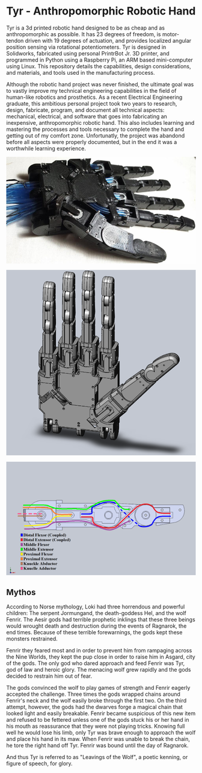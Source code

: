 # Tyr - Anthropomorphic Robotic Hand

Tyr is a 3d printed robotic hand designed to be as cheap and as anthropomorphic as possible.  It has 23 degrees of freedom, is motor-tendon driven with 19 degrees of actuation, and provides localized angular position sensing via rotational potentiometers.  Tyr is designed in Solidworks, fabricated using personal PrintrBot Jr. 3D printer, and programmed in Python using a Raspberry Pi, an ARM based mini-computer using Linux.  This repository details the capabilities, design considerations, and materials, and tools used in the manufacturing process.

Although the robotic hand project was never finished, the ultimate goal was to vastly improve my technical engineering capabilities in the field of human-like robotics and prosthetics.  As a recent Electrical Engineering graduate, this ambitious personal project took two years to research, design, fabricate, program, and document all technical aspects: mechanical, electrical, and software that goes into fabricating an inexpensive, anthropomorphic robotic hand. This also includes learning and mastering the processes and tools necessary to complete the hand and getting out of my comfort zone.  Unfortunatly, the project was abandond before all aspects were properly documented, but in the end it was a worthwhile learning experience.

![alt text](https://raw.githubusercontent.com/ddigiorg/tyr-robotic-hand/master/pictures/11925978_10153545340661407_1884763988_n.jpg "Physical Hand")

![alt text](https://raw.githubusercontent.com/ddigiorg/tyr-robotic-hand/master/pictures/Hand_01.png "Model Hand")

![alt text](https://raw.githubusercontent.com/ddigiorg/tyr-robotic-hand/master/pictures/finger-cross-section.png "Finger Cross Section")

## Mythos

According to Norse mythology, Loki had three horrendous and powerful children: The serpent Jormungand, the death-goddess Hel, and the wolf Fenrir.  The Aesir gods had terrible prophetic inklings that these three beings would wrought death and destruction during the events of Ragnarok, the end times.  Because of these terrible forewarnings, the gods kept these monsters restrained.

Fenrir they feared most and in order to prevent him from rampaging across the Nine Worlds, they kept the pup close in order to raise him in Asgard, city of the gods.  The only god who dared approach and feed Fenrir was Tyr, god of law and heroic glory.  The menacing wolf grew rapidly and the gods decided to restrain him out of fear.

The gods convinced the wolf to play games of strength and Fenrir eagerly accepted the challenge. Three  times the gods wrapped chains around Fenrir's neck and the wolf easily broke through the first two.  On the third attempt, however, the gods had the dwarves forge a magical chain that looked light and easily breakable.  Fenrir became suspicious of this new item and refused to be fettered unless one of the gods stuck his or her hand in his mouth as reassurance that they were not playing tricks.  Knowing full well he would lose his limb, only Tyr was brave enough to approach the wolf and place his hand in its maw.  When Fenrir was unable to break the chain, he tore the right hand off Tyr.  Fenrir was bound until the day of Ragnarok.

And thus Tyr is referred to as "Leavings of the Wolf", a poetic kenning, or figure of speech, for glory.
